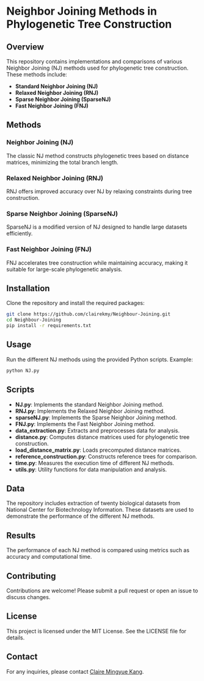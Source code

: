# Neighbor Joining Methods in Phylogenetic Tree Construction

## Overview

This repository contains implementations and comparisons of various Neighbor Joining (NJ) methods used for phylogenetic tree construction. These methods include:

- **Standard Neighbor Joining (NJ)**
- **Relaxed Neighbor Joining (RNJ)**
- **Sparse Neighbor Joining (SparseNJ)**
- **Fast Neighbor Joining (FNJ)**

## Methods

### Neighbor Joining (NJ)
The classic NJ method constructs phylogenetic trees based on distance matrices, minimizing the total branch length.

### Relaxed Neighbor Joining (RNJ)
RNJ offers improved accuracy over NJ by relaxing constraints during tree construction.

### Sparse Neighbor Joining (SparseNJ)
SparseNJ is a modified version of NJ designed to handle large datasets efficiently.

### Fast Neighbor Joining (FNJ)
FNJ accelerates tree construction while maintaining accuracy, making it suitable for large-scale phylogenetic analysis.

## Installation

Clone the repository and install the required packages:
```bash
git clone https://github.com/clairekmy/Neighbour-Joining.git
cd Neighbour-Joining
pip install -r requirements.txt
```

## Usage

Run the different NJ methods using the provided Python scripts. Example:
```bash
python NJ.py
```

## Scripts

- **NJ.py**: Implements the standard Neighbor Joining method.
- **RNJ.py**: Implements the Relaxed Neighbor Joining method.
- **sparseNJ.py**: Implements the Sparse Neighbor Joining method.
- **FNJ.py**: Implements the Fast Neighbor Joining method.
- **data_extraction.py**: Extracts and preprocesses data for analysis.
- **distance.py**: Computes distance matrices used for phylogenetic tree construction.
- **load_distance_matrix.py**: Loads precomputed distance matrices.
- **reference_construction.py**: Constructs reference trees for comparison.
- **time.py**: Measures the execution time of different NJ methods.
- **utils.py**: Utility functions for data manipulation and analysis.

## Data

The repository includes extraction of twenty biological datasets from National Center for Biotechnology Information. These datasets are used to demonstrate the performance of the different NJ methods.

## Results

The performance of each NJ method is compared using metrics such as accuracy and computational time.

## Contributing

Contributions are welcome! Please submit a pull request or open an issue to discuss changes.

## License

This project is licensed under the MIT License. See the LICENSE file for details.

## Contact

For any inquiries, please contact [Claire Mingyue Kang](https://github.com/clairekmy).

